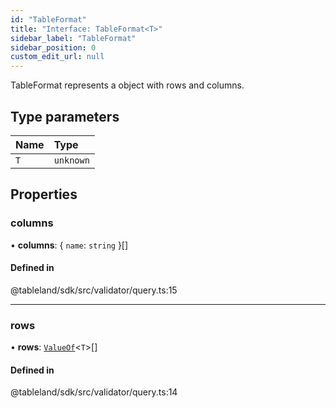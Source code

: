 ```yaml
---
id: "TableFormat"
title: "Interface: TableFormat<T>"
sidebar_label: "TableFormat"
sidebar_position: 0
custom_edit_url: null
---
```


TableFormat represents a object with rows and columns.

## Type parameters

| Name | Type |
| :------ | :------ |
| `T` | `unknown` |

## Properties

### columns

• **columns**: { `name`: `string`  }[]

#### Defined in

@tableland/sdk/src/validator/query.ts:15

___

### rows

• **rows**: [`ValueOf`](../modules.md#valueof)<`T`\>[]

#### Defined in

@tableland/sdk/src/validator/query.ts:14

